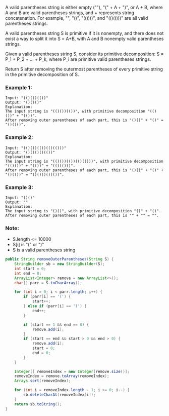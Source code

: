 A valid parentheses string is either empty (""), "(" + A + ")", or A + B, where A and B are valid parentheses strings, and + represents string concatenation.  For example, "", "()", "(())()", and "(()(()))" are all valid parentheses strings.

A valid parentheses string S is primitive if it is nonempty, and there does not exist a way to split it into S = A+B, with A and B nonempty valid parentheses strings.

Given a valid parentheses string S, consider its primitive decomposition: S = P_1 + P_2 + ... + P_k, where P_i are primitive valid parentheses strings.

Return S after removing the outermost parentheses of every primitive string in the primitive decomposition of S.


### Example 1:
```
Input: "(()())(())"
Output: "()()()"
Explanation: 
The input string is "(()())(())", with primitive decomposition "(()())" + "(())".
After removing outer parentheses of each part, this is "()()" + "()" = "()()()".
```

### Example 2:
```
Input: "(()())(())(()(()))"
Output: "()()()()(())"
Explanation: 
The input string is "(()())(())(()(()))", with primitive decomposition "(()())" + "(())" + "(()(()))".
After removing outer parentheses of each part, this is "()()" + "()" + "()(())" = "()()()()(())".
```

### Example 3:
```
Input: "()()"
Output: ""
Explanation: 
The input string is "()()", with primitive decomposition "()" + "()".
After removing outer parentheses of each part, this is "" + "" = "".
``` 

### Note:

- S.length <= 10000
- S[i] is "(" or ")"
- S is a valid parentheses string

```java
public String removeOuterParentheses(String S) {
    StringBuilder sb = new StringBuilder(S);
    int start = 0;
    int end = 0;
    ArrayList<Integer> remove = new ArrayList<>();
    char[] parr = S.toCharArray();

    for (int i = 0; i < parr.length; i++) {
        if (parr[i] == '(') {
            start++;
        } else if (parr[i] == ')') {
            end++;
        }

        if (start == 1 && end == 0) {
            remove.add(i);
        }
        if (start == end && start > 0 && end > 0) {
            remove.add(i);
            start = 0;
            end = 0;
        }
    }

    Integer[] removeIndex = new Integer[remove.size()];
    removeIndex = remove.toArray(removeIndex);
    Arrays.sort(removeIndex);

    for (int i = removeIndex.length - 1; i >= 0; i--) {
        sb.deleteCharAt(removeIndex[i]);
    }
    return sb.toString();
}
```